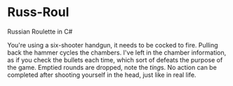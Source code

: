 # Russ-Roul
Russian Roulette in C#

You're using a six-shooter handgun, it needs to be cocked to fire. Pulling back the hammer cycles the chambers.
I've left in the chamber information, as if you check the bullets each time, which sort of defeats the purpose of the game. 
Emptied rounds are dropped, note the *ting*s.
No action can be completed after shooting yourself in the head, just like in real life.
